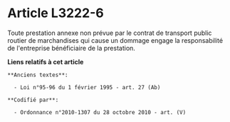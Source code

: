 # Article L3222-6

Toute prestation annexe non prévue par le contrat de transport public routier de marchandises qui cause un dommage engage la
responsabilité de l'entreprise bénéficiaire de la prestation.

**Liens relatifs à cet article**

	**Anciens textes**:

	  - Loi n°95-96 du 1 février 1995 - art. 27 (Ab)

	**Codifié par**:

	  - Ordonnance n°2010-1307 du 28 octobre 2010 - art. (V)
